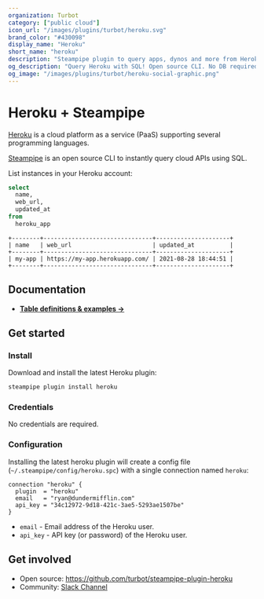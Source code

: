 ```yaml
---
organization: Turbot
category: ["public cloud"]
icon_url: "/images/plugins/turbot/heroku.svg"
brand_color: "#430098"
display_name: "Heroku"
short_name: "heroku"
description: "Steampipe plugin to query apps, dynos and more from Heroku."
og_description: "Query Heroku with SQL! Open source CLI. No DB required."
og_image: "/images/plugins/turbot/heroku-social-graphic.png"
---
```


# Heroku + Steampipe

[Heroku](https://heroku.com) is a cloud platform as a service (PaaS) supporting several programming languages.

[Steampipe](https://steampipe.io) is an open source CLI to instantly query cloud APIs using SQL.

List instances in your Heroku account:

```sql
select
  name,
  web_url,
  updated_at
from
  heroku_app
```

```
+--------+-------------------------------+---------------------+
| name   | web_url                       | updated_at          |
+--------+-------------------------------+---------------------+
| my-app | https://my-app.herokuapp.com/ | 2021-08-28 18:44:51 |
+--------+-------------------------------+---------------------+
```

## Documentation

- **[Table definitions & examples →](/plugins/turbot/heroku/tables)**

## Get started

### Install

Download and install the latest Heroku plugin:

```bash
steampipe plugin install heroku
```

### Credentials

No credentials are required.

### Configuration

Installing the latest heroku plugin will create a config file (`~/.steampipe/config/heroku.spc`) with a single connection named `heroku`:

```hcl
connection "heroku" {
  plugin  = "heroku"
  email   = "ryan@dundermifflin.com"
  api_key = "34c12972-9d18-421c-3ae5-5293ae1507be"
}
```

- `email` - Email address of the Heroku user.
- `api_key` - API key (or password) of the Heroku user.

## Get involved

- Open source: https://github.com/turbot/steampipe-plugin-heroku
- Community: [Slack Channel](https://join.slack.com/t/steampipe/shared_invite/zt-oij778tv-lYyRTWOTMQYBVAbtPSWs3g)
